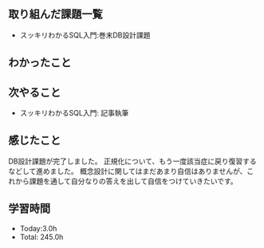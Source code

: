## 取り組んだ課題一覧
- スッキリわかるSQL入門:巻末DB設計課題

## わかったこと
## 次やること
- スッキリわかるSQL入門: 記事執筆
## 感じたこと
DB設計課題が完了しました。
正規化について、もう一度該当症に戻り復習するなどして進めました。
概念設計に関してはまだあまり自信はありませんが、これから課題を通して自分なりの答えを出して自信をつけていきたいです。
## 学習時間
- Today:3.0h
- Total: 245.0h